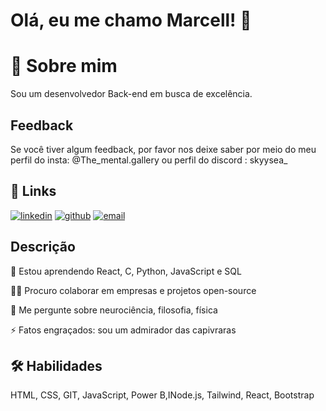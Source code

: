 
# Olá, eu me chamo Marcell! 👋
# 🚀 Sobre mim
Sou um desenvolvedor Back-end em busca de excelência.


## Feedback

Se você tiver algum feedback, por favor nos deixe saber por meio do meu perfil do insta: @The_mental.gallery ou perfil do discord : skyysea_


## 🔗 Links

[![linkedin](https://img.shields.io/badge/linkedin-0A66C2?style=for-the-badge&logo=linkedin&logoColor=white)](https://www.linkedin.com/in/henrir1)
[![github](https://img.shields.io/badge/github-0A66C2?style=for-the-badge&logo=github&logoColor=black)](https://github.com/skyysea1)
[![email](https://img.shields.io/badge/send-email-to%20me?style=for-the-badge&logo=gmail&logoColor=white&labelColor=red&color=black)](mailto:henrir1020@gmail.com)


## Descrição

🧠 Estou aprendendo React, C, Python, JavaScript e SQL

👯‍♀️ Procuro colaborar em empresas e projetos open-source


💬 Me pergunte sobre neurociência, filosofia, física

⚡️ Fatos engraçados: sou um admirador das capivraras


## 🛠 Habilidades
 HTML, CSS, GIT, JavaScript, Power B,INode.js, Tailwind, React, Bootstrap

